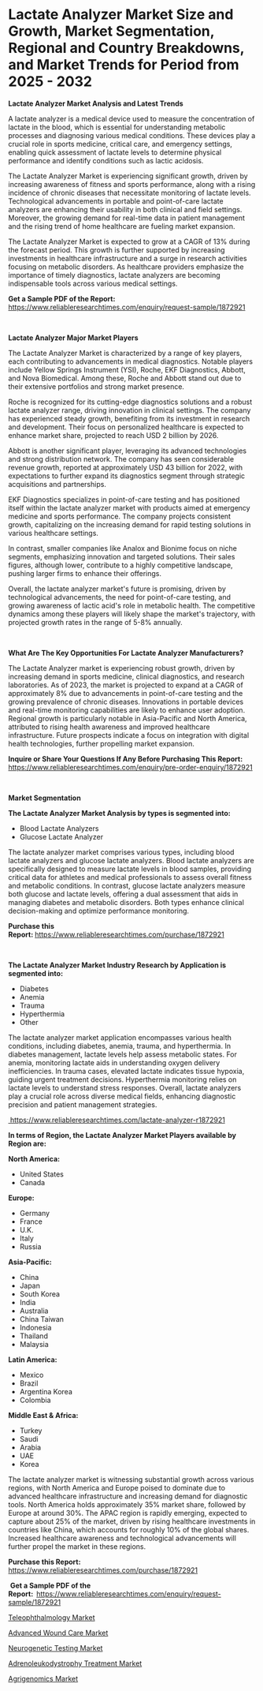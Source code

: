 <p><h1>Lactate Analyzer Market Size and Growth, Market Segmentation, Regional and Country Breakdowns, and Market Trends for Period from 2025 -  2032</h1></p><p><strong>Lactate Analyzer Market Analysis and Latest Trends</strong></p>
<p><p>A lactate analyzer is a medical device used to measure the concentration of lactate in the blood, which is essential for understanding metabolic processes and diagnosing various medical conditions. These devices play a crucial role in sports medicine, critical care, and emergency settings, enabling quick assessment of lactate levels to determine physical performance and identify conditions such as lactic acidosis.</p><p>The Lactate Analyzer Market is experiencing significant growth, driven by increasing awareness of fitness and sports performance, along with a rising incidence of chronic diseases that necessitate monitoring of lactate levels. Technological advancements in portable and point-of-care lactate analyzers are enhancing their usability in both clinical and field settings. Moreover, the growing demand for real-time data in patient management and the rising trend of home healthcare are fueling market expansion.</p><p>The Lactate Analyzer Market is expected to grow at a CAGR of 13% during the forecast period. This growth is further supported by increasing investments in healthcare infrastructure and a surge in research activities focusing on metabolic disorders. As healthcare providers emphasize the importance of timely diagnostics, lactate analyzers are becoming indispensable tools across various medical settings.</p></p>
<p><strong>Get a Sample PDF of the Report:&nbsp;</strong> <a href="https://www.reliableresearchtimes.com/enquiry/request-sample/1872921?utm_campaign=2263&utm_medium=2&utm_source=Github&utm_content=ia&utm_term=03032025&utm_id=lactate-analyzer">https://www.reliableresearchtimes.com/enquiry/request-sample/1872921</a></p>
<p>&nbsp;</p>
<p><strong>Lactate Analyzer Major Market Players</strong></p>
<p><p>The Lactate Analyzer Market is characterized by a range of key players, each contributing to advancements in medical diagnostics. Notable players include Yellow Springs Instrument (YSI), Roche, EKF Diagnostics, Abbott, and Nova Biomedical. Among these, Roche and Abbott stand out due to their extensive portfolios and strong market presence.</p><p>Roche is recognized for its cutting-edge diagnostics solutions and a robust lactate analyzer range, driving innovation in clinical settings. The company has experienced steady growth, benefiting from its investment in research and development. Their focus on personalized healthcare is expected to enhance market share, projected to reach USD 2 billion by 2026.</p><p>Abbott is another significant player, leveraging its advanced technologies and strong distribution network. The company has seen considerable revenue growth, reported at approximately USD 43 billion for 2022, with expectations to further expand its diagnostics segment through strategic acquisitions and partnerships.</p><p>EKF Diagnostics specializes in point-of-care testing and has positioned itself within the lactate analyzer market with products aimed at emergency medicine and sports performance. The company projects consistent growth, capitalizing on the increasing demand for rapid testing solutions in various healthcare settings.</p><p>In contrast, smaller companies like Analox and Bionime focus on niche segments, emphasizing innovation and targeted solutions. Their sales figures, although lower, contribute to a highly competitive landscape, pushing larger firms to enhance their offerings.</p><p>Overall, the lactate analyzer market's future is promising, driven by technological advancements, the need for point-of-care testing, and growing awareness of lactic acid's role in metabolic health. The competitive dynamics among these players will likely shape the market's trajectory, with projected growth rates in the range of 5-8% annually.</p></p>
<p>&nbsp;</p>
<p><strong>What Are The Key Opportunities For Lactate Analyzer Manufacturers?</strong></p>
<p><p>The Lactate Analyzer market is experiencing robust growth, driven by increasing demand in sports medicine, clinical diagnostics, and research laboratories. As of 2023, the market is projected to expand at a CAGR of approximately 8% due to advancements in point-of-care testing and the growing prevalence of chronic diseases. Innovations in portable devices and real-time monitoring capabilities are likely to enhance user adoption. Regional growth is particularly notable in Asia-Pacific and North America, attributed to rising health awareness and improved healthcare infrastructure. Future prospects indicate a focus on integration with digital health technologies, further propelling market expansion.</p></p>
<p><strong>Inquire or Share Your Questions If Any Before Purchasing This Report:</strong> <a href="https://www.reliableresearchtimes.com/enquiry/pre-order-enquiry/1872921?utm_campaign=2263&utm_medium=2&utm_source=Github&utm_content=ia&utm_term=03032025&utm_id=lactate-analyzer">https://www.reliableresearchtimes.com/enquiry/pre-order-enquiry/1872921</a></p>
<p>&nbsp;</p>
<p><strong>Market Segmentation</strong></p>
<p><strong>The Lactate Analyzer Market Analysis by types is segmented into:</strong></p>
<p><ul><li>Blood Lactate Analyzers</li><li>Glucose Lactate Analyzer</li></ul></p>
<p><p>The lactate analyzer market comprises various types, including blood lactate analyzers and glucose lactate analyzers. Blood lactate analyzers are specifically designed to measure lactate levels in blood samples, providing critical data for athletes and medical professionals to assess overall fitness and metabolic conditions. In contrast, glucose lactate analyzers measure both glucose and lactate levels, offering a dual assessment that aids in managing diabetes and metabolic disorders. Both types enhance clinical decision-making and optimize performance monitoring.</p></p>
<p><strong>Purchase this Report:&nbsp;</strong><a href="https://www.reliableresearchtimes.com/purchase/1872921?utm_campaign=2263&utm_medium=2&utm_source=Github&utm_content=ia&utm_term=03032025&utm_id=lactate-analyzer">https://www.reliableresearchtimes.com/purchase/1872921</a></p>
<p>&nbsp;</p>
<p><strong>The Lactate Analyzer Market Industry Research by Application is segmented into:</strong></p>
<p><ul><li>Diabetes</li><li>Anemia</li><li>Trauma</li><li>Hyperthermia</li><li>Other</li></ul></p>
<p><p>The lactate analyzer market application encompasses various health conditions, including diabetes, anemia, trauma, and hyperthermia. In diabetes management, lactate levels help assess metabolic states. For anemia, monitoring lactate aids in understanding oxygen delivery inefficiencies. In trauma cases, elevated lactate indicates tissue hypoxia, guiding urgent treatment decisions. Hyperthermia monitoring relies on lactate levels to understand stress responses. Overall, lactate analyzers play a crucial role across diverse medical fields, enhancing diagnostic precision and patient management strategies.</p></p>
<p><a href="https://www.reliableresearchtimes.com/lactate-analyzer-r1872921?utm_campaign=2263&utm_medium=2&utm_source=Github&utm_content=ia&utm_term=03032025&utm_id=lactate-analyzer">&nbsp;https://www.reliableresearchtimes.com/lactate-analyzer-r1872921</a></p>
<p><strong>In terms of Region, the Lactate Analyzer Market Players available by Region are:</strong></p>
<p>
    <p> <strong> North America: </strong>
        <ul>
            <li>United States</li>
            <li>Canada</li>
        </ul>
        </p> 
    <p> <strong> Europe: </strong>
        <ul>
            <li>Germany</li>
            <li>France</li>
            <li>U.K.</li>
            <li>Italy</li>
            <li>Russia</li>
        </ul>
        </p> 
    <p> <strong> Asia-Pacific: </strong>
        <ul>
            <li>China</li>
            <li>Japan</li>
            <li>South Korea</li>
            <li>India</li>
            <li>Australia</li>
            <li>China Taiwan</li>
            <li>Indonesia</li>
            <li>Thailand</li>
            <li>Malaysia</li>
        </ul>
        </p> 
    <p> <strong> Latin America: </strong>
        <ul>
            <li>Mexico</li>
            <li>Brazil</li>
            <li>Argentina Korea</li>
            <li>Colombia</li>
        </ul>
        </p> 
    <p> <strong> Middle East & Africa: </strong>
        <ul>
            <li>Turkey</li>
            <li>Saudi</li>
            <li>Arabia</li>
            <li>UAE</li>
            <li>Korea</li>
        </ul>
    </p>
    </p>
<p><p>The lactate analyzer market is witnessing substantial growth across various regions, with North America and Europe poised to dominate due to advanced healthcare infrastructure and increasing demand for diagnostic tools. North America holds approximately 35% market share, followed by Europe at around 30%. The APAC region is rapidly emerging, expected to capture about 25% of the market, driven by rising healthcare investments in countries like China, which accounts for roughly 10% of the global shares. Increased healthcare awareness and technological advancements will further propel the market in these regions.</p></p>
<p><strong>Purchase this Report: </strong><a href="https://www.reliableresearchtimes.com/purchase/1872921?utm_campaign=2263&utm_medium=2&utm_source=Github&utm_content=ia&utm_term=03032025&utm_id=lactate-analyzer">https://www.reliableresearchtimes.com/purchase/1872921</a></p>
<p>&nbsp;<strong>Get a Sample PDF of the Report:&nbsp;&nbsp;</strong><a href="https://www.reliableresearchtimes.com/enquiry/request-sample/1872921?utm_campaign=2263&utm_medium=2&utm_source=Github&utm_content=ia&utm_term=03032025&utm_id=lactate-analyzer">https://www.reliableresearchtimes.com/enquiry/request-sample/1872921</a></p>
<p><strong></strong></p>
<p><p><a href="https://github.com/lecaneidreks/Market-Research-Report-List-1/blob/main/teleophthalmology-market.md?utm_campaign=2263&utm_medium=2&utm_source=Github&utm_content=ia&utm_term=03032025&utm_id=lactate-analyzer">Teleophthalmology Market</a></p><p><a href="https://github.com/dukawashviro/Market-Research-Report-List-1/blob/main/advanced-wound-care-market.md?utm_campaign=2263&utm_medium=2&utm_source=Github&utm_content=ia&utm_term=03032025&utm_id=lactate-analyzer">Advanced Wound Care Market</a></p><p><a href="https://github.com/koopalujale2/Market-Research-Report-List-1/blob/main/neurogenetic-testing-market.md?utm_campaign=2263&utm_medium=2&utm_source=Github&utm_content=ia&utm_term=03032025&utm_id=lactate-analyzer">Neurogenetic Testing Market</a></p><p><a href="https://github.com/tineamonaya/Market-Research-Report-List-1/blob/main/adrenoleukodystrophy-treatment-market.md?utm_campaign=2263&utm_medium=2&utm_source=Github&utm_content=ia&utm_term=03032025&utm_id=lactate-analyzer">Adrenoleukodystrophy Treatment Market</a></p><p><a href="https://github.com/molayrabeta/Market-Research-Report-List-1/blob/main/agrigenomics-market.md?utm_campaign=2263&utm_medium=2&utm_source=Github&utm_content=ia&utm_term=03032025&utm_id=lactate-analyzer">Agrigenomics Market</a></p></p>